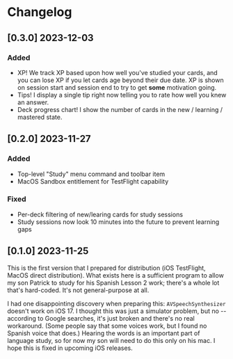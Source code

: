 # Changelog

## [0.3.0] 2023-12-03

### Added

- XP! We track XP based upon how well you've studied your cards, and you can lose XP if you let cards 
  age beyond their due date. XP is shown on session start and session end to try to get **some** motivation
  going.
- Tips! I display a single tip right now telling you to rate how well you knew an answer.
- Deck progress chart! I show the number of cards in the new / learning / mastered state.

## [0.2.0] 2023-11-27

### Added

- Top-level "Study" menu command and toolbar item
- MacOS Sandbox entitlement for TestFlight capability

### Fixed

- Per-deck filtering of new/learing cards for study sessions
- Study sessions now look 10 minutes into the future to prevent learning gaps

## [0.1.0] 2023-11-25

This is the first version that I prepared for distribution (iOS TestFlight, MacOS direct distribution).
What exists here is a sufficient program to allow my son Patrick to study for his Spanish Lesson 2 work;
there's a whole lot that's hard-coded. It's not general-purpose at all.

I had one disappointing discovery when preparing this: `AVSpeechSynthesizer` doesn't work on iOS 17. I thought
this was just a simulator problem, but no -- according to Google searches, it's just broken and there's no
real workaround. (Some people say that some voices work, but I found no Spanish voice that does.) 
Hearing the words is an important part of language study, so for now my son will need to do this only on his
mac. I hope this is fixed in upcoming iOS releases.